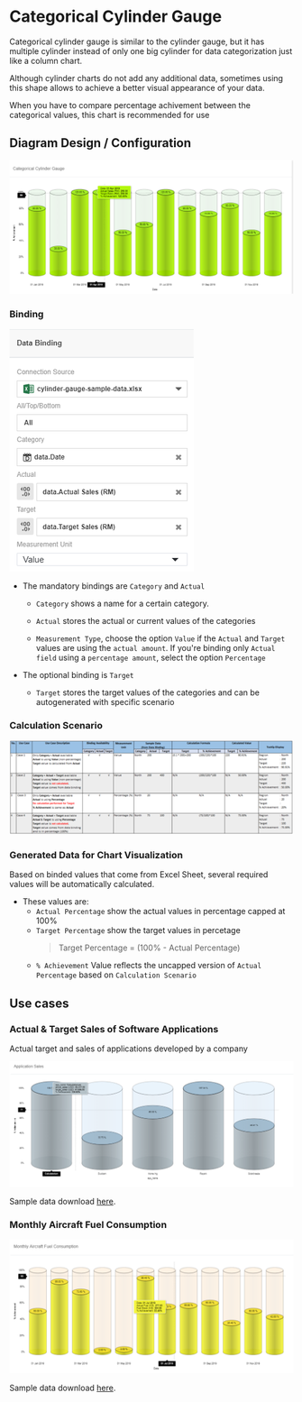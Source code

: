 # Categorical Cylinder Gauge
Categorical cylinder gauge is similar to the cylinder gauge, but it has multiple cylinder instead of only one big cylinder for data categorization just like a column chart.

 Although cylinder charts do not add any additional data, sometimes using this shape allows to achieve a better visual appearance of your data. 

When you have to compare percentage achivement between the categorical values, this chart is recommended for use


## Diagram Design / Configuration

![Cylinder Gauge](./images/categorical-cylinder-gauge/categorical-cylinder-gauge-sample.png)

### Binding

![Cylinder Gauge](./images/categorical-cylinder-gauge/categorical-cylinder-gauge-data-bind.png)

- The mandatory bindings are `Category` and `Actual`

    - `Category` shows a name for a certain category.

    - `Actual` stores the actual or current values of the categories

    - `Measurement Type`, choose the option `Value` if the `Actual` and `Target` values are using the `actual amount`. If you're binding only `Actual field` using a `percentage amount`, select the option `Percentage`

- The optional binding is `Target`

    - `Target` stores the target values of the categories and can be autogenerated with specific scenario


### Calculation Scenario

![Cylinder Gauge test case scenario](./images/categorical-cylinder-gauge/categorical-cylinder-gauge-test-cases.png)
  

### Generated Data for Chart Visualization
Based on binded values that come from Excel Sheet, several required values will be automatically calculated.

* These values are:
    * `Actual Percentage` show the actual values in percentage capped at 100% 
    * `Target Percentage` show the target values in percetage 
        > Target Percentage = (100% - Actual Percentage)
    * `% Achievement` Value reflects the uncapped version of  `Actual Percentage` based on `Calculation Scenario`

## Use cases

### Actual & Target Sales of Software Applications
   
Actual target and sales of applications developed by a company

![Sales Actual Target](./images/categorical-cylinder-gauge/categorical-cylinder-gauge-app-sales.PNG)

Sample data download [here](./sample-data/categorical-cylinder-gauge/categorical-cylinder-gauge-sample-data-app-sale.csv).

### Monthly Aircraft Fuel Consumption

![Monthly Income Chart](./images/categorical-cylinder-gauge/categorical-cylinder-gauge-monthly-fuel.png)

Sample data download [here](./sample-data/categorical-cylinder-gauge/categorical-cylinder-gauge-sample-data-monthly-fuel.xlsx).


